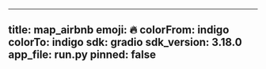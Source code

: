 
---
title: map_airbnb 
emoji: 🔥
colorFrom: indigo
colorTo: indigo
sdk: gradio
sdk_version: 3.18.0
app_file: run.py
pinned: false
---
